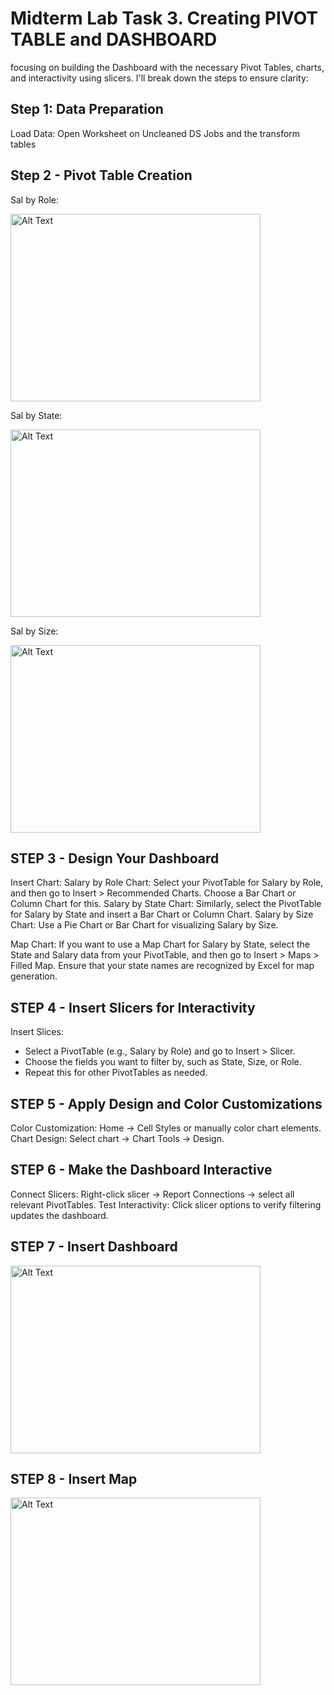 # Midterm Lab Task 3. Creating PIVOT TABLE and DASHBOARD
focusing on building the Dashboard with the necessary Pivot Tables, charts, and interactivity using slicers. I'll break down the steps to ensure clarity:
## Step 1: Data Preparation

Load Data: Open Worksheet on Uncleaned DS Jobs and the transform tables

## Step 2 - Pivot Table Creation

Sal by Role:

<img src="Images/Cleaned_Data.jpg" alt="Alt Text" width="400" height="300">

Sal by State: 

<img src="Images/Cleaned_Data.jpg" alt="Alt Text" width="400" height="300">

Sal by Size:

<img src="Images/Cleaned_Data.jpg" alt="Alt Text" width="400" height="300">

## STEP 3 - Design Your Dashboard

Insert Chart: 
Salary by Role Chart: Select your PivotTable for Salary by Role, and then go to Insert > Recommended Charts. Choose a Bar Chart or Column Chart for this.
Salary by State Chart: Similarly, select the PivotTable for Salary by State and insert a Bar Chart or Column Chart.
Salary by Size Chart: Use a Pie Chart or Bar Chart for visualizing Salary by Size.

Map Chart:
If you want to use a Map Chart for Salary by State, select the State and Salary data from your PivotTable, and then go to Insert > Maps > Filled Map. Ensure that your state names are recognized by Excel for map generation.

## STEP 4 - Insert Slicers for Interactivity

Insert Slices:

- Select a PivotTable (e.g., Salary by Role) and go to Insert > Slicer.
- Choose the fields you want to filter by, such as State, Size, or Role.
- Repeat this for other PivotTables as needed.


## STEP 5 - Apply Design and Color Customizations

Color Customization: Home → Cell Styles or manually color chart elements.
Chart Design: Select chart → Chart Tools → Design.

## STEP 6 - Make the Dashboard Interactive

Connect Slicers: Right-click slicer → Report Connections → select all relevant PivotTables.
Test Interactivity: Click slicer options to verify filtering updates the dashboard.

## STEP 7 - Insert Dashboard

<img src="Images/Cleaned_Data.jpg" alt="Alt Text" width="400" height="300">

## STEP 8 - Insert Map 

<img src="Images/Cleaned_Data.jpg" alt="Alt Text" width="400" height="300">


